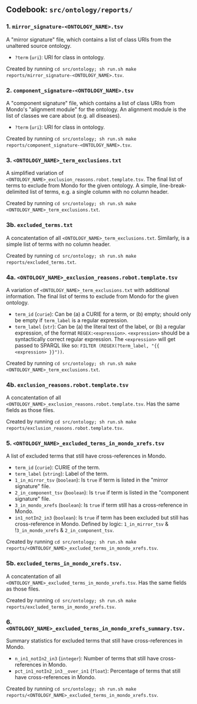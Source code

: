 ## Codebook: `src/ontology/reports/`

### 1. `mirror_signature-<ONTOLOGY_NAME>.tsv`
A "mirror signature" file, which contains a list of class URIs from the unaltered source ontology.
- `?term` (`uri`): URI for class in ontology.   

Created by running `cd src/ontology; sh run.sh make reports/mirror_signature-<ONTOLOGY_NAME>.tsv`.

### 2. `component_signature-<ONTOLOGY_NAME>.tsv`
A "component signature" file, which contains a list of class URIs from Mondo's "alignment module" for the ontology. An 
alignment module is the list of classes we care about (e.g. all diseases).
- `?term` (`uri`): URI for class in ontology.

Created by running `cd src/ontology; sh run.sh make reports/component_signature-<ONTOLOGY_NAME>.tsv`.

### 3. `<ONTOLOGY_NAME>_term_exclusions.txt`
A simplified variation of `<ONTOLOGY_NAME>_exclusion_reasons.robot.template.tsv`. The final list of terms to exclude 
from Mondo for the given ontology. A simple, line-break-delimited list of terms, e.g. a single column with no column 
header. 

Created by running `cd src/ontology; sh run.sh make <ONTOLOGY_NAME>_term_exclusions.txt`.

### 3b. `excluded_terms.txt`
A concatentation of all `<ONTOLOGY_NAME>_term_exclusions.txt`. Similarly, is a simple list of terms with no column 
header.

Created by running `cd src/ontology; sh run.sh make reports/excluded_terms.txt`.

### 4a. `<ONTOLOGY_NAME>_exclusion_reasons.robot.template.tsv`
A variation of `<ONTOLOGY_NAME>_term_exclusions.txt` with additional information. The final list of terms to exclude 
from Mondo for the given ontology. 
- `term_id` (`curie`): Can be (a) a CURIE for a term, or (b) empty; should only be empty if `term_label` is a regular 
  expression. 
- `term_label` (`str`): Can be (a) the literal text of the label, or (b) a regular expression, of the format 
  `REGEX:<expression>`. `<expression>` should be a syntactically correct regular expression. The `<expression>` will get
  passed to SPARQL like so: `FILTER (REGEX(?term_label, "{{ <expression> }}"))`.

Created by running `cd src/ontology; sh run.sh make <ONTOLOGY_NAME>_term_exclusions.txt`.

### 4b. `exclusion_reasons.robot.template.tsv`
A concatentation of all `<ONTOLOGY_NAME>_exclusion_reasons.robot.template.tsv`. Has the same fields as those files.

Created by running `cd src/ontology; sh run.sh make reports/exclusion_reasons.robot.template.tsv`.

### 5. `<ONTOLOGY_NAME>_excluded_terms_in_mondo_xrefs.tsv`
A list of excluded terms that still have cross-references in Mondo.
- `term_id` (`curie`): CURIE of the term.
- `term_label` (`string`): Label of the term.
- `1_in_mirror_tsv` (`boolean`): Is `true` if term is listed in the "mirror signature" file.
- `2_in_component_tsv` (`boolean`): Is `true` if term is listed in the "component signature" file.
- `3_in_mondo_xrefs` (`boolean`): Is `true` if term still has a cross-reference in Mondo.
- `in1_notIn2_in3` (`boolean`): Is `true` if term has been excluded but still has cross-reference in Mondo. Defined by 
  logic: `1_in_mirror_tsv` & !`3_in_mondo_xrefs` & `2_in_component_tsv`.

Created by running `cd src/ontology; sh run.sh make reports/<ONTOLOGY_NAME>_excluded_terms_in_mondo_xrefs.tsv`.

### 5b. `excluded_terms_in_mondo_xrefs.tsv.`
A concatentation of all `<ONTOLOGY_NAME>_excluded_terms_in_mondo_xrefs.tsv`. Has the same fields as those files.

Created by running `cd src/ontology; sh run.sh make reports/excluded_terms_in_mondo_xrefs.tsv`.

### 6. `<ONTOLOGY_NAME>_excluded_terms_in_mondo_xrefs_summary.tsv.`
Summary statistics for excluded terms that still have cross-references in Mondo.
- `n_in1_notIn2_in3` (`integer`): Number of terms that still have cross-references in Mondo.
- `pct_in1_notIn2_in3__over_in1` (`float`): Percentage of terms that still have cross-references in Mondo.

Created by running `cd src/ontology; sh run.sh make reports/<ONTOLOGY_NAME>_excluded_terms_in_mondo_xrefs.tsv`.
